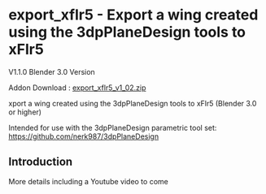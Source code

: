 # export_xflr5 - Export a wing created using the 3dpPlaneDesign tools to xFlr5
   
V1.1.0 Blender 3.0 Version

Addon Download : [export_xflr5_v1_02.zip](https://github.com/nerk987/export_xflr5/releases/download/v1.2.0/export_xflr5_v1_02.zip) 

xport a wing created using the 3dpPlaneDesign tools to xFlr5 (Blender 3.0 or higher)

Intended for use with the 3dpPlaneDesign parametric tool set: https://github.com/nerk987/3dpPlaneDesign



## Introduction
More details including a Youtube video to come








 